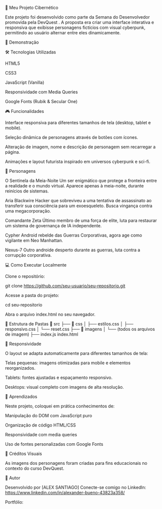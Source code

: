 🧬 Meu Projeto Cibernético

Este projeto foi desenvolvido como parte da Semana do Desenvolvedor promovida pela DevQuest
. A proposta era criar uma interface interativa e responsiva que exibisse personagens fictícios com visual cyberpunk, permitindo ao usuário alternar entre eles dinamicamente.

🔮 Demonstração

🛠️ Tecnologias Utilizadas

HTML5

CSS3

JavaScript (Vanilla)

Responsividade com Media Queries

Google Fonts (Rubik & Secular One)

🎮 Funcionalidades

Interface responsiva para diferentes tamanhos de tela (desktop, tablet e mobile).

Seleção dinâmica de personagens através de botões com ícones.

Alteração de imagem, nome e descrição de personagem sem recarregar a página.

Animações e layout futurista inspirado em universos cyberpunk e sci-fi.

🦾 Personagens

O Sentinela da Meia-Noite
Um ser enigmático que protege a fronteira entre a realidade e o mundo virtual. Aparece apenas à meia-noite, durante reinícios de sistemas.

Aria Blackwire
Hacker que sobreviveu a uma tentativa de assassinato ao transferir sua consciência para um exoesqueleto. Busca vingança contra uma megacorporação.

Comandante Zeta
Último membro de uma força de elite, luta para restaurar um sistema de governança de IA independente.

Cypher
Android rebelde das Guerras Corporativas, agora age como vigilante em Neo Manhattan.

Nexus-7
Outro androide desperto durante as guerras, luta contra a corrupção corporativa.

💻 Como Executar Localmente

Clone o repositório:

git clone https://github.com/seu-usuario/seu-repositorio.git


Acesse a pasta do projeto:

cd seu-repositorio


Abra o arquivo index.html no seu navegador.

📁 Estrutura de Pastas
📁 src
├── 📁 css
│   ├── estilos.css
│   ├── responsivo.css
│   └── reset.css
├── 📁 imagens
│   └── (todos os arquivos de imagem)
├── index.js
index.html

📱 Responsividade

O layout se adapta automaticamente para diferentes tamanhos de tela:

Telas pequenas: imagens otimizadas para mobile e elementos reorganizados.

Tablets: fontes ajustadas e espaçamento responsivo.

Desktops: visual completo com imagens de alta resolução.

📌 Aprendizados

Neste projeto, coloquei em prática conhecimentos de:

Manipulação do DOM com JavaScript puro

Organização de código HTML/CSS

Responsividade com media queries

Uso de fontes personalizadas com Google Fonts

📸 Créditos Visuais

As imagens dos personagens foram criadas para fins educacionais no contexto do curso DevQuest.

🧠 Autor

Desenvolvido por [ALEX SANTIAGO]
Conecte-se comigo no LinkedIn: https://www.linkedin.com/in/alexander-bueno-43823a358/

Portfólio: 
